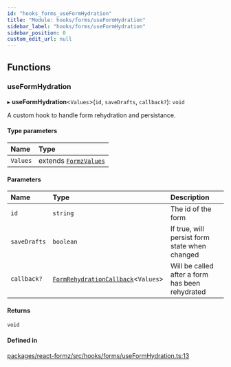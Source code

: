```yaml
---
id: "hooks_forms_useFormHydration"
title: "Module: hooks/forms/useFormHydration"
sidebar_label: "hooks/forms/useFormHydration"
sidebar_position: 0
custom_edit_url: null
---
```


## Functions

### useFormHydration

▸ **useFormHydration**<`Values`\>(`id`, `saveDrafts`, `callback?`): `void`

A custom hook to handle form rehydration and persistance.

#### Type parameters

| Name | Type |
| :------ | :------ |
| `Values` | extends [`FormzValues`](types_form.md#formzvalues) |

#### Parameters

| Name | Type | Description |
| :------ | :------ | :------ |
| `id` | `string` | The id of the form |
| `saveDrafts` | `boolean` | If true, will persist form state when changed |
| `callback?` | [`FormRehydrationCallback`](types_form.md#formrehydrationcallback)<`Values`\> | Will be called after a form has been rehydrated |

#### Returns

`void`

#### Defined in

[packages/react-formz/src/hooks/forms/useFormHydration.ts:13](https://github.com/ZerryStack/react-formz/blob/1bf2d41/packages/react-formz/src/hooks/forms/useFormHydration.ts#L13)
